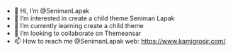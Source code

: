 - 👋 Hi, I’m @SenimanLapak
- 👀 I’m interested in create a child theme Seniman Lapak
- 🌱 I’m currently learning create a child theme
- 💞️ I’m looking to collaborate on Themeansar
- 📫 How to reach me @SenimanLapak
web: https://www.kamigrosir.com/

<!---
SenimanLapak/SenimanLapak is a ✨ special ✨ repository because its `README.md` (this file) appears on your GitHub profile.
You can click the Preview link to take a look at your changes.
--->
